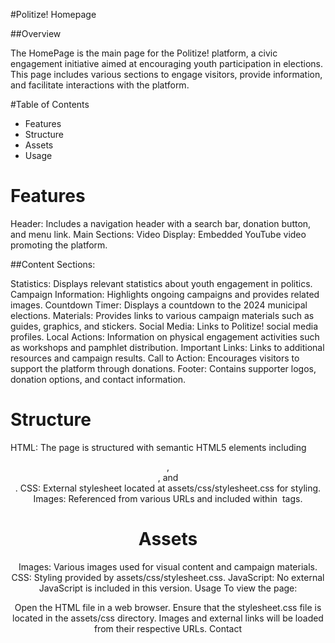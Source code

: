 #Politize! Homepage

##Overview

The HomePage is the main page for the Politize! platform, a civic engagement initiative aimed at encouraging youth participation in elections. This page includes various sections to engage visitors, provide information, and facilitate interactions with the platform.

#Table of Contents

- Features
- Structure
- Assets
- Usage

# Features
Header: Includes a navigation header with a search bar, donation button, and menu link.
Main Sections:
Video Display: Embedded YouTube video promoting the platform.

##Content Sections:

Statistics: Displays relevant statistics about youth engagement in politics.
Campaign Information: Highlights ongoing campaigns and provides related images.
Countdown Timer: Displays a countdown to the 2024 municipal elections.
Materials: Provides links to various campaign materials such as guides, graphics, and stickers.
Social Media: Links to Politize! social media profiles.
Local Actions: Information on physical engagement activities such as workshops and pamphlet distribution.
Important Links: Links to additional resources and campaign results.
Call to Action: Encourages visitors to support the platform through donations.
Footer: Contains supporter logos, donation options, and contact information.
# Structure
HTML: The page is structured with semantic HTML5 elements including <header>, <main>, and <footer>.
CSS: External stylesheet located at assets/css/stylesheet.css for styling.
Images: Referenced from various URLs and included within <img> tags.
# Assets
Images: Various images used for visual content and campaign materials.
CSS: Styling provided by assets/css/stylesheet.css.
JavaScript: No external JavaScript is included in this version.
Usage
To view the page:

Open the HTML file in a web browser.
Ensure that the stylesheet.css file is located in the assets/css directory.
Images and external links will be loaded from their respective URLs.
Contact
